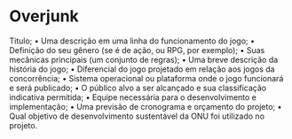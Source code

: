 # Overjunk

Titulo;
• Uma descrição em uma linha do funcionamento do jogo;
• Definição do seu gênero (se é de ação, ou RPG, por exemplo);
• Suas mecânicas principais (um conjunto de regras);
• Uma breve descrição da história do jogo;
• Diferencial do jogo projetado em relação aos jogos da concorrência;
• Sistema operacional ou plataforma onde o jogo funcionará e será publicado;
• O público alvo a ser alcançado e sua classificação indicativa permitida;
• Equipe necessária para o desenvolvimento e implementação;
• Uma previsão de cronograma e orçamento do projeto;
• Qual objetivo de desenvolvimento sustentável da ONU foi utilizado no projeto.
